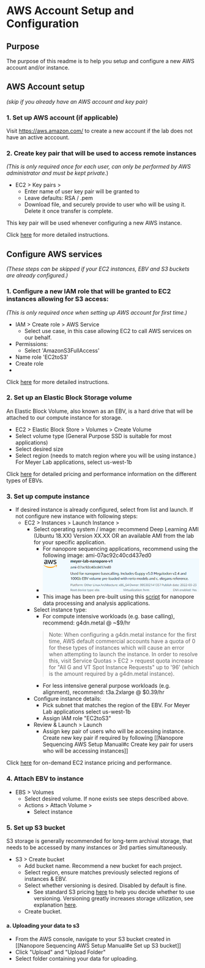 # AWS Account Setup and Configuration
## Purpose
 The purpose of this readme is to help you setup and configure a new AWS account and/or instance.

## AWS Account setup
*(skip if you already have an AWS account and key pair)*

### 1. Set up AWS account (if applicable)
Visit https://aws.amazon.com/ to create a new account if the lab does not have an active acccount.
  
### 2. Create key pair that will be used to access remote instances
*(This is only required once for each user, can only be performed by AWS administrator and must be kept private.*)
- EC2 > Key pairs >
    - Enter name of user key pair will be granted to
    - Leave defaults: RSA / .pem
    - Download file, and securely provide to user who will be using it. Delete it once transfer is complete.

This key pair will be used whenever configuring a new AWS instance.

Click [here](https://docs.aws.amazon.com/AWSEC2/latest/UserGuide/ec2-key-pairs.html) for more detailed instructions.
	
## Configure AWS services
*(These steps can be skipped if your EC2 instances, EBV and S3 buckets are already configured.)*
### 1. Configure a new IAM role that will be granted to EC2 instances allowing for S3 access:
*(This is only required once when setting up AWS account for first time.)*
- IAM > Create role > AWS Service
    - Select use case, in this case allowing EC2 to call AWS services on our behalf.
- Permissions:
    - Select 'AmazonS3FullAccess'
- Name role 'EC2toS3' 
- Create role
- 
Click [here](https://aws.amazon.com/premiumsupport/knowledge-center/ec2-instance-access-s3-bucket/) for more detailed instructions.

### 2. Set up an Elastic Block Storage volume 
An Elastic Block Volume, also known as an EBV, is a hard drive that will be attached to our compute instance for storage.

- EC2 > Elastic Block Store > Volumes > Create Volume
- Select volume type (General Purpose SSD is suitable for most applications)
- Select desired size
- Select region (needs to match region where you will be using instance.) For Meyer Lab applications, select us-west-1b

Click [here](https://aws.amazon.com/ebs/pricing/) for detailed pricing and performance information on the different types of EBVs.

### 3. Set up compute instance
- If desired instance is already configured, select from list and launch. If not configure new instance with following steps:
    - EC2 > Instances > Launch Instance > 
        - Select operating system / image: recommend Deep Learning AMI (Ubuntu 18.XX) Version XX.XX OR an available AMI from the lab for your specific application.
          - For nanopore sequencing applications, recommend using the following image: ami-07ac92c40cd437ed0
          - ![img.png](img.png)
          - This image has been pre-built using this [script](https://github.com/the-meyer-lab/aws-cloud-computing-setup/blob/main/AMI%20Scripts/nanopore-analysis-ami.sh) for nanopore data processing and analysis applications.
        - Select instance type:
            - For compute intensive workloads (e.g. base calling), recommend: g4dn.metal @ ~$9/hr
            >Note: When configuring a g4dn.metal instance for the first time, AWS default commercial accounts have a quota of 0 for these types of instances which will cause an error when attempting to launch the instance. In order to resolve this, visit Service Quotas > EC2 > request quota increase for "All G and VT Spot Instance Requests" up to '96' (which is the amount required by a g4dn.metal instance). 
            - For less intensive general purpose workloads (e.g. alignment), recommend:  t3a.2xlarge @ 	$0.39/hr
        - Configure instance details: 
            - Pick subnet that matches the region of the EBV. For Meyer Lab applications select us-west-1b
            - Assign IAM role "EC2toS3"
        - Review & Launch > Launch
            - Assign key pair of users who will be accessing instance. Create new key pair if required by following [[Nanopore Sequencing AWS Setup Manual#c Create key pair for users who will be accessing instances]]

Click [here](https://aws.amazon.com/ec2/pricing/on-demand/) for on-demand EC2 instance pricing and performance.

### 4. Attach EBV to instance
- EBS > Volumes
	- Select desired volume. If none exists see steps described above.
	- Actions > Attach Volume >
		- Select instance

### 5. Set up S3 bucket
S3 storage is generally recommended for long-term archival storage, that needs to be accessed by many instances or 3rd parties simultaneously.

- S3 > Create bucket
    - Add bucket name. Recommend a new bucket for each project.
    - Select region, ensure matches previously selected regions of instances & EBV.
    - Select whether versioning is desired. Disabled by default is fine.
        -  See standard S3 pricing [here](https://aws.amazon.com/s3/pricing/) to help you decide whether to use versioning. Versioning greatly increases storage utilization, see explanation [here](https://aws.amazon.com/s3/faqs/).
    - Create bucket.

#### a. Uploading your data to s3
- From the AWS console, navigate to your S3 bucket created in [[Nanopore Sequencing AWS Setup Manual#e Set up S3 bucket]]
- Click "Upload" and "Upload Folder"
- Select folder containing your data for uploading.
